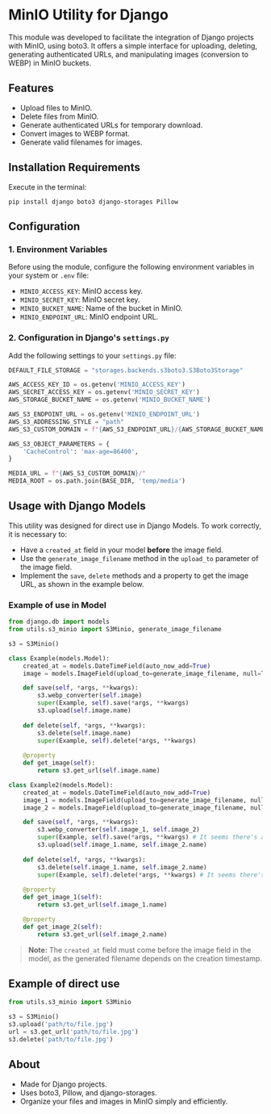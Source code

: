 # MinIO Utility for Django

This module was developed to facilitate the integration of Django projects with MinIO, using boto3. It offers a simple interface for uploading, deleting, generating authenticated URLs, and manipulating images (conversion to WEBP) in MinIO buckets.

## Features

  - Upload files to MinIO.
  - Delete files from MinIO.
  - Generate authenticated URLs for temporary download.
  - Convert images to WEBP format.
  - Generate valid filenames for images.

## Installation Requirements

Execute in the terminal:

```
pip install django boto3 django-storages Pillow
```

## Configuration

### 1\. Environment Variables

Before using the module, configure the following environment variables in your system or `.env` file:

  - `MINIO_ACCESS_KEY`: MinIO access key.
  - `MINIO_SECRET_KEY`: MinIO secret key.
  - `MINIO_BUCKET_NAME`: Name of the bucket in MinIO.
  - `MINIO_ENDPOINT_URL`: MinIO endpoint URL.

### 2\. Configuration in Django's `settings.py`

Add the following settings to your `settings.py` file:

```python
DEFAULT_FILE_STORAGE = "storages.backends.s3boto3.S3Boto3Storage"

AWS_ACCESS_KEY_ID = os.getenv('MINIO_ACCESS_KEY')
AWS_SECRET_ACCESS_KEY = os.getenv('MINIO_SECRET_KEY')
AWS_STORAGE_BUCKET_NAME = os.getenv('MINIO_BUCKET_NAME')

AWS_S3_ENDPOINT_URL = os.getenv('MINIO_ENDPOINT_URL')
AWS_S3_ADDRESSING_STYLE = "path"
AWS_S3_CUSTOM_DOMAIN = f"{AWS_S3_ENDPOINT_URL}/{AWS_STORAGE_BUCKET_NAME}".rstrip('/')

AWS_S3_OBJECT_PARAMETERS = {
    'CacheControl': 'max-age=86400',
}

MEDIA_URL = f"{AWS_S3_CUSTOM_DOMAIN}/"
MEDIA_ROOT = os.path.join(BASE_DIR, 'temp/media')
```

## Usage with Django Models

This utility was designed for direct use in Django Models. To work correctly, it is necessary to:

  - Have a `created_at` field in your model **before** the image field.
  - Use the `generate_image_filename` method in the `upload_to` parameter of the image field.
  - Implement the `save`, `delete` methods and a property to get the image URL, as shown in the example below.

### Example of use in Model

```python
from django.db import models
from utils.s3_minio import S3Minio, generate_image_filename

s3 = S3Minio()

class Example(models.Model):
    created_at = models.DateTimeField(auto_now_add=True)
    image = models.ImageField(upload_to=generate_image_filename, null=True, blank=True)

    def save(self, *args, **kwargs):
        s3.webp_converter(self.image)
        super(Example, self).save(*args, **kwargs)
        s3.upload(self.image.name)
        
    def delete(self, *args, **kwargs):
        s3.delete(self.image.name)
        super(Example, self).delete(*args, **kwargs)
        
    @property
    def get_image(self):
        return s3.get_url(self.image.name)

class Example2(models.Model):
    created_at = models.DateTimeField(auto_now_add=True)
    image_1 = models.ImageField(upload_to=generate_image_filename, null=True, blank=True)
    image_2 = models.ImageField(upload_to=generate_image_filename, null=True, blank=True)

    def save(self, *args, **kwargs):
        s3.webp_converter(self.image_1, self.image_2)
        super(Example, self).save(*args, **kwargs) # It seems there's a typo here, should likely be super(Example2, self)
        s3.upload(self.image_1.name, self.image_2.name)
        
    def delete(self, *args, **kwargs):
        s3.delete(self.image_1.name, self.image_2.name)
        super(Example, self).delete(*args, **kwargs) # It seems there's a typo here, should likely be super(Example2, self)
        
    @property
    def get_image_1(self):
        return s3.get_url(self.image_1.name)

    @property
    def get_image_2(self):
        return s3.get_url(self.image_2.name)
```

> **Note:**
> The `created_at` field must come before the image field in the model, as the generated filename depends on the creation timestamp.

## Example of direct use

```python
from utils.s3_minio import S3Minio

s3 = S3Minio()
s3.upload('path/to/file.jpg')
url = s3.get_url('path/to/file.jpg')
s3.delete('path/to/file.jpg')
```

## About

  - Made for Django projects.
  - Uses boto3, Pillow, and django-storages.
  - Organize your files and images in MinIO simply and efficiently.
